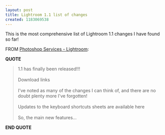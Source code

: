 ```yaml
---
layout: post
title: Lightroom 1.1 list of changes
created: 1183069538
---
```

<p>
This is the most comprehensive list of Lightroom 1.1 changes I have found so far!
</p><p>
FROM <a href="http://www.photoshopservices.co.uk/lightroom11whatsnew.htm">Photoshop Services - Lightroom</a>:
</p><p>
<strong>QUOTE</strong>
</p><blockquote>
1.1 has finally been released!!!
<br />
<br />Download links
<br />
<br />I've noted as many of the changes I can think of, and there are no doubt plenty more I've forgotten!
<br />
<br />Updates to the keyboard shortcuts sheets are available here
<br />
<br />So, the main new features...
</blockquote><p>
<strong>END QUOTE</strong>
</p>
